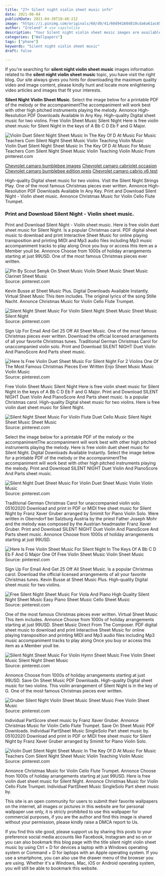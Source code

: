 ```yaml
---
title: "27+ Silent night violin sheet music info"
date: 2021-06-04
publishDate: 2021-04-30T18:40:21Z
image: "https://i.pinimg.com/originals/60/d9/41/60d94160d810cda6a61ac653ece840f2.gif"
author: "Ireland" # use capitalize
description: "Your Silent night violin sheet music images are available. Silent night violin sheet music are a topic that is being searched for and liked by netizens now. You can Get the Silent night violin sheet music files here. Download all royalty-free images."
categories: ["Wallpapers"]
tags: ["phone"]
keywords: "Silent night violin sheet music"
draft: false

---
```


If you're searching for **silent night violin sheet music** images information related to the **silent night violin sheet music** topic, you have visit the right  blog.  Our site always  gives you  hints  for downloading  the maximum  quality video and image  content, please kindly hunt and locate more enlightening video articles and images  that fit your interests.

**Silent Night Violin Sheet Music**. Select the image below for a printable PDF of the melody or the accompanimentThe accompaniment will work best with other high pitched instruments playing the melody. Annonce High-Resolution PDF Downloads Available In Any Key. High-quality Digital sheet music for two violins. Free Violin Sheet Music Silent Night Here is free violin sheet music for Silent Night in the keys of A Bb C D Eb F and G Major.

![Violin Duet Silent Night Sheet Music In The Key Of D At Music For Music Teachers Com Silent Night Sheet Music Violin Teaching Violin Music](https://i.pinimg.com/originals/60/d9/41/60d94160d810cda6a61ac653ece840f2.gif "Violin Duet Silent Night Sheet Music In The Key Of D At Music For Music Teachers Com Silent Night Sheet Music Violin Teaching Violin Music")
Violin Duet Silent Night Sheet Music In The Key Of D At Music For Music Teachers Com Silent Night Sheet Music Violin Teaching Violin Music From pinterest.com

[Chevrolet camaro bumblebee images](/chevrolet-camaro-bumblebee-images/)
[Chevrolet camaro cabriolet occasion](/chevrolet-camaro-cabriolet-occasion/)
[Chevrolet camaro bumblebee edition preis](/chevrolet-camaro-bumblebee-edition-preis/)
[Chevrolet camaro cabrio v6 test](/chevrolet-camaro-cabrio-v6-test/)

High-quality Digital sheet music for two violins. Visit the Silent Night Strings Play. One of the most famous Christmas pieces ever written. Annonce High-Resolution PDF Downloads Available In Any Key. Print and Download Silent Night - Violin sheet music. Annonce Christmas Music for Violin Cello Flute Trumpet.

### Print and Download Silent Night - Violin sheet music.

Print and Download Silent Night - Violin sheet music. Here is free violin duet sheet music for Silent Night. Is a popular Christmas carol. PDF digital sheet music to download and print Interactive Sheet Music for online playing transposition and printing MIDI and Mp3 audio files including Mp3 music accompaniment tracks to play along Once you buy or access this item as a Member youll be. Annonce Choose from 1000s of holiday arrangements starting at just 99USD. One of the most famous Christmas pieces ever written.


![Pin By Scout Senyk On Sheet Music Violin Sheet Music Sheet Music Clarinet Sheet Music](https://i.pinimg.com/originals/c0/50/8e/c0508ee555f2ab7009dc47f77bc7e0b1.png "Pin By Scout Senyk On Sheet Music Violin Sheet Music Sheet Music Clarinet Sheet Music")
Source: pinterest.com

Kevin Busse at Sheet Music Plus. Digital Downloads Available Instantly. Virtual Sheet Music This item includes. The original lyrics of the song Stille Nacht. Annonce Christmas Music for Violin Cello Flute Trumpet.

![Silent Night Sheet Music For Violin Silent Night Sheet Music Sheet Music Silent Night](https://i.pinimg.com/originals/3c/7b/93/3c7b930d9504946d7bd6c212625c20be.gif "Silent Night Sheet Music For Violin Silent Night Sheet Music Sheet Music Silent Night")
Source: pinterest.com

Sign Up For Email And Get 25 Off All Sheet Music. One of the most famous Christmas pieces ever written. Download the official licensed arrangements of all your favorite Christmas tunes. Traditional German Christmas Carol for unaccompanied violin solo. Print and Download SILENT NIGHT Duet Violin And PianoScore And Parts sheet music.

![Here Is Free Violin Duet Sheet Music For Silent Night For 2 Violins One Of The Most Famous Christmas Pieces Ever Written Enjo Sheet Music Music Violin Music](https://i.pinimg.com/originals/32/2d/06/322d067c51b1dd135c69a2d5de0bcb80.jpg "Here Is Free Violin Duet Sheet Music For Silent Night For 2 Violins One Of The Most Famous Christmas Pieces Ever Written Enjo Sheet Music Music Violin Music")
Source: pinterest.com

Free Violin Sheet Music Silent Night Here is free violin sheet music for Silent Night in the keys of A Bb C D Eb F and G Major. Print and Download SILENT NIGHT Duet Violin And PianoScore And Parts sheet music. Is a popular Christmas carol. High-quality Digital sheet music for two violins. Here is free violin duet sheet music for Silent Night.

![Silent Night Sheet Music For Violin Flute Duet Cello Music Silent Night Sheet Music Sheet Music](https://i.pinimg.com/originals/d5/48/28/d54828c48dc50f2fdb2a69cc4a517eac.gif "Silent Night Sheet Music For Violin Flute Duet Cello Music Silent Night Sheet Music Sheet Music")
Source: pinterest.com

Select the image below for a printable PDF of the melody or the accompanimentThe accompaniment will work best with other high pitched instruments playing the melody. Here is free violin duet sheet music for Silent Night. Digital Downloads Available Instantly. Select the image below for a printable PDF of the melody or the accompanimentThe accompaniment will work best with other high pitched instruments playing the melody. Print and Download SILENT NIGHT Duet Violin And PianoScore And Parts sheet music.

![Silent Night Duet Sheet Music For Violin Duet Sheet Music Violin Violin Music](https://i.pinimg.com/originals/f1/40/be/f140be5f462c5c8b10ae97f694306131.gif "Silent Night Duet Sheet Music For Violin Duet Sheet Music Violin Violin Music")
Source: pinterest.com

Traditional German Christmas Carol for unaccompanied violin solo. 05102020 Download and print in PDF or MIDI free sheet music for Silent Night by Franz Xaver Gruber arranged by Smimit for Piano Violin Solo. Were written in Oberndorf bei Salzburg Austria by the priest Father Joseph Mohr and the melody was composed by the Austrian headmaster Franz Xaver Gruber. Print and Download SILENT NIGHT Duet Violin And PianoScore And Parts sheet music. Annonce Choose from 1000s of holiday arrangements starting at just 99USD.

![Here Is Free Violin Sheet Music For Silent Night In The Keys Of A Bb C D Eb F And G Major One Of Free Violin Sheet Music Violin Sheet Music](https://i.pinimg.com/originals/e0/f7/f7/e0f7f7858616dde9fb81b9aec13abbb5.jpg "Here Is Free Violin Sheet Music For Silent Night In The Keys Of A Bb C D Eb F And G Major One Of Free Violin Sheet Music Violin Sheet Music")
Source: pinterest.com

Sign Up For Email And Get 25 Off All Sheet Music. Is a popular Christmas carol. Download the official licensed arrangements of all your favorite Christmas tunes. Kevin Busse at Sheet Music Plus. High-quality Digital sheet music for two violins.

![Free Silent Night Sheet Music For Viola And Piano High Quality Silent Night Sheet Music Easy Piano Sheet Music Cello Sheet Music](https://i.pinimg.com/originals/6d/fb/7b/6dfb7b2a20cbb1d75d44450adf09d417.gif "Free Silent Night Sheet Music For Viola And Piano High Quality Silent Night Sheet Music Easy Piano Sheet Music Cello Sheet Music")
Source: pinterest.com

One of the most famous Christmas pieces ever written. Virtual Sheet Music This item includes. Annonce Choose from 1000s of holiday arrangements starting at just 99USD. Sheet Music Direct From The Composer. PDF digital sheet music to download and print Interactive Sheet Music for online playing transposition and printing MIDI and Mp3 audio files including Mp3 music accompaniment tracks to play along Once you buy or access this item as a Member youll be.

![Silent Night Sheet Music For Violin Hymn Sheet Music Free Violin Sheet Music Silent Night Sheet Music](https://i.pinimg.com/originals/ed/47/a4/ed47a47cbffe71f7035bfdf4817dcb09.png "Silent Night Sheet Music For Violin Hymn Sheet Music Free Violin Sheet Music Silent Night Sheet Music")
Source: pinterest.com

Annonce Choose from 1000s of holiday arrangements starting at just 99USD. Save On Sheet Music PDF Downloads. High-quality Digital sheet music for two violins. This violin arrangement of Silent Night is in the key of G. One of the most famous Christmas pieces ever written.

![Gruber Silent Night Violin Sheet Music Sheet Music Free Violin Sheet Music](https://i.pinimg.com/originals/b1/b1/5b/b1b15b0afde209e29b0854c9c0f5b680.png "Gruber Silent Night Violin Sheet Music Sheet Music Free Violin Sheet Music")
Source: pinterest.com

Individual PartScore sheet music by Franz Xaver Gruber. Annonce Christmas Music for Violin Cello Flute Trumpet. Save On Sheet Music PDF Downloads. Individual PartSheet Music SingleSolo Part sheet music by. 05102020 Download and print in PDF or MIDI free sheet music for Silent Night by Franz Xaver Gruber arranged by Smimit for Piano Violin Solo.

![Violin Duet Silent Night Sheet Music In The Key Of D At Music For Music Teachers Com Silent Night Sheet Music Violin Teaching Violin Music](https://i.pinimg.com/originals/60/d9/41/60d94160d810cda6a61ac653ece840f2.gif "Violin Duet Silent Night Sheet Music In The Key Of D At Music For Music Teachers Com Silent Night Sheet Music Violin Teaching Violin Music")
Source: pinterest.com

Annonce Christmas Music for Violin Cello Flute Trumpet. Annonce Choose from 1000s of holiday arrangements starting at just 99USD. Here is free violin duet sheet music for Silent Night. Annonce Christmas Music for Violin Cello Flute Trumpet. Individual PartSheet Music SingleSolo Part sheet music by.

This site is an open community for users to submit their favorite wallpapers on the internet, all images or pictures in this website are for personal wallpaper use only, it is stricly prohibited to use this wallpaper for commercial purposes, if you are the author and find this image is shared without your permission, please kindly raise a DMCA report to Us.

If you find this site good, please support us by sharing this posts to your preference social media accounts like Facebook, Instagram and so on or you can also bookmark this blog page with the title silent night violin sheet music by using Ctrl + D for devices a laptop with a Windows operating system or Command + D for laptops with an Apple operating system. If you use a smartphone, you can also use the drawer menu of the browser you are using. Whether it's a Windows, Mac, iOS or Android operating system, you will still be able to bookmark this website.
